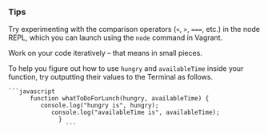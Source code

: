 ### Tips



Try experimenting with the comparison operators (`<`, `>`, `===`, etc.) in the node REPL, which you can launch using the `node` command in Vagrant.

Work on your code iteratively – that means in small pieces.

To help you figure out how to use `hungry` and `availableTime` inside your function, try outputting their values to the Terminal as follows.






























    ```javascript
          function whatToDoForLunch(hungry, availableTime) {
             console.log("hungry is", hungry);
                console.log("availableTime is", availableTime);
                  }
                    ```

